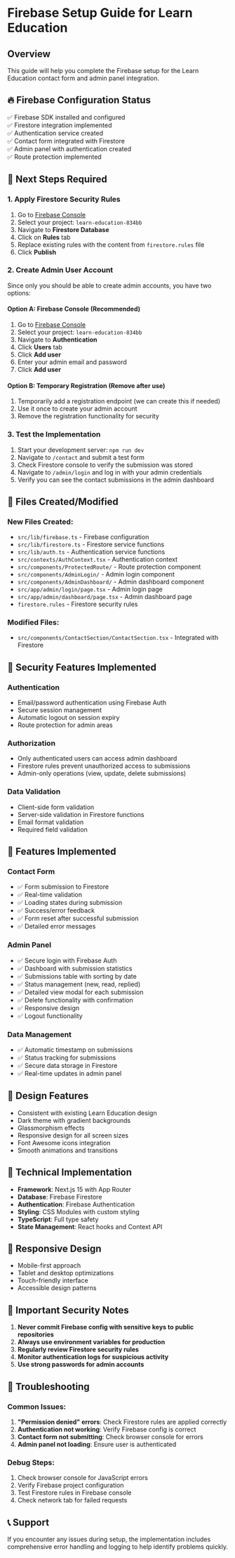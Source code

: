 # Firebase Setup Guide for Learn Education

## Overview
This guide will help you complete the Firebase setup for the Learn Education contact form and admin panel integration.

## 🔥 Firebase Configuration Status
✅ Firebase SDK installed and configured  
✅ Firestore integration implemented  
✅ Authentication service created  
✅ Contact form integrated with Firestore  
✅ Admin panel with authentication created  
✅ Route protection implemented  

## 🚀 Next Steps Required

### 1. Apply Firestore Security Rules
1. Go to [Firebase Console](https://console.firebase.google.com/)
2. Select your project: `learn-education-834bb`
3. Navigate to **Firestore Database**
4. Click on **Rules** tab
5. Replace existing rules with the content from `firestore.rules` file
6. Click **Publish**

### 2. Create Admin User Account
Since only you should be able to create admin accounts, you have two options:

#### Option A: Firebase Console (Recommended)
1. Go to [Firebase Console](https://console.firebase.google.com/)
2. Select your project: `learn-education-834bb`
3. Navigate to **Authentication**
4. Click **Users** tab
5. Click **Add user**
6. Enter your admin email and password
7. Click **Add user**

#### Option B: Temporary Registration (Remove after use)
1. Temporarily add a registration endpoint (we can create this if needed)
2. Use it once to create your admin account
3. Remove the registration functionality for security

### 3. Test the Implementation
1. Start your development server: `npm run dev`
2. Navigate to `/contact` and submit a test form
3. Check Firestore console to verify the submission was stored
4. Navigate to `/admin/login` and log in with your admin credentials
5. Verify you can see the contact submissions in the admin dashboard

## 📁 Files Created/Modified

### New Files Created:
- `src/lib/firebase.ts` - Firebase configuration
- `src/lib/firestore.ts` - Firestore service functions
- `src/lib/auth.ts` - Authentication service functions
- `src/contexts/AuthContext.tsx` - Authentication context
- `src/components/ProtectedRoute/` - Route protection component
- `src/components/AdminLogin/` - Admin login component
- `src/components/AdminDashboard/` - Admin dashboard component
- `src/app/admin/login/page.tsx` - Admin login page
- `src/app/admin/dashboard/page.tsx` - Admin dashboard page
- `firestore.rules` - Firestore security rules

### Modified Files:
- `src/components/ContactSection/ContactSection.tsx` - Integrated with Firestore

## 🔐 Security Features Implemented

### Authentication
- Email/password authentication using Firebase Auth
- Secure session management
- Automatic logout on session expiry
- Route protection for admin areas

### Authorization
- Only authenticated users can access admin dashboard
- Firestore rules prevent unauthorized access to submissions
- Admin-only operations (view, update, delete submissions)

### Data Validation
- Client-side form validation
- Server-side validation in Firestore functions
- Email format validation
- Required field validation

## 🎯 Features Implemented

### Contact Form
- ✅ Form submission to Firestore
- ✅ Real-time validation
- ✅ Loading states during submission
- ✅ Success/error feedback
- ✅ Form reset after successful submission
- ✅ Detailed error messages

### Admin Panel
- ✅ Secure login with Firebase Auth
- ✅ Dashboard with submission statistics
- ✅ Submissions table with sorting by date
- ✅ Status management (new, read, replied)
- ✅ Detailed view modal for each submission
- ✅ Delete functionality with confirmation
- ✅ Responsive design
- ✅ Logout functionality

### Data Management
- ✅ Automatic timestamp on submissions
- ✅ Status tracking for submissions
- ✅ Secure data storage in Firestore
- ✅ Real-time updates in admin panel

## 🎨 Design Features
- Consistent with existing Learn Education design
- Dark theme with gradient backgrounds
- Glassmorphism effects
- Responsive design for all screen sizes
- Font Awesome icons integration
- Smooth animations and transitions

## 🔧 Technical Implementation
- **Framework**: Next.js 15 with App Router
- **Database**: Firebase Firestore
- **Authentication**: Firebase Authentication
- **Styling**: CSS Modules with custom styling
- **TypeScript**: Full type safety
- **State Management**: React hooks and Context API

## 📱 Responsive Design
- Mobile-first approach
- Tablet and desktop optimizations
- Touch-friendly interface
- Accessible design patterns

## 🚨 Important Security Notes
1. **Never commit Firebase config with sensitive keys to public repositories**
2. **Always use environment variables for production**
3. **Regularly review Firestore security rules**
4. **Monitor authentication logs for suspicious activity**
5. **Use strong passwords for admin accounts**

## 🐛 Troubleshooting

### Common Issues:
1. **"Permission denied" errors**: Check Firestore rules are applied correctly
2. **Authentication not working**: Verify Firebase config is correct
3. **Contact form not submitting**: Check browser console for errors
4. **Admin panel not loading**: Ensure user is authenticated

### Debug Steps:
1. Check browser console for JavaScript errors
2. Verify Firebase project configuration
3. Test Firestore rules in Firebase console
4. Check network tab for failed requests

## 📞 Support
If you encounter any issues during setup, the implementation includes comprehensive error handling and logging to help identify problems quickly.
